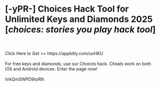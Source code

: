 # [-yPR-] Choices Hack Tool for Unlimited Keys and Diamonds 2025 [*choices: stories you play hack tool*]
<br>
<br>Click Here to Get >> https://appbitly.com/uxHKU

<br>
<br>For free keys and diamonds, use our Choices hack. Cheats work on both iOS and Android devices. Enter the page now!
<br>
<br>hrkQmSWPD9toRlh

